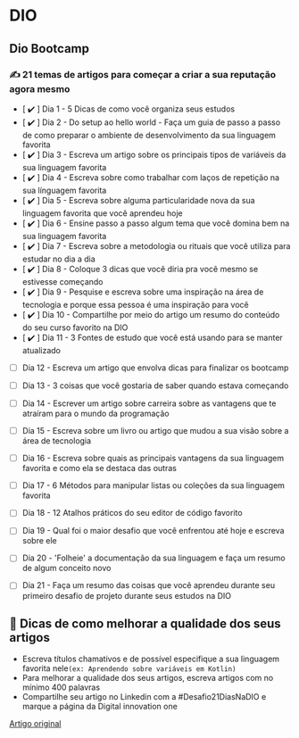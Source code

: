 # DIO

## Dio Bootcamp

### ✍ 21 temas de artigos para começar a criar a sua reputação agora mesmo

- [  :heavy_check_mark: ]  Dia 1 - 5 Dicas de como você organiza seus estudos
- [  :heavy_check_mark: ]  Dia 2 - Do setup ao hello world - Faça um guia de passo a passo de como preparar o ambiente de desenvolvimento da sua linguagem favorita
- [  :heavy_check_mark: ]  Dia 3 - Escreva um artigo sobre os principais tipos de variáveis da sua linguagem favorita
- [  :heavy_check_mark: ]  Dia 4 - Escreva sobre como trabalhar com laços de repetição na sua línguagem favorita
- [  :heavy_check_mark: ]  Dia 5 - Escreva sobre alguma particularidade nova da sua linguagem favorita que você aprendeu hoje
- [  :heavy_check_mark: ]  Dia 6 - Ensine passo a passo algum tema que você domina bem na sua linguagem favorita
- [  :heavy_check_mark: ]  Dia 7 - Escreva sobre a metodologia ou rituais que você utiliza para estudar no dia a dia
- [  :heavy_check_mark: ]  Dia 8 - Coloque 3 dicas que você diria pra você mesmo se estivesse começando
- [  :heavy_check_mark: ]  Dia 9 - Pesquise e escreva sobre uma inspiração na área de tecnologia e porque essa pessoa é uma inspiração para você
- [  :heavy_check_mark: ]  Dia 10 - Compartilhe por meio do artigo um resumo do conteúdo do seu curso favorito na DIO
- [  :heavy_check_mark: ]  Dia 11 - 3 Fontes de estudo que você está usando para se manter atualizado
- [ ]  Dia 12 - Escreva um artigo que envolva dicas para finalizar os bootcamp
- [ ]  Dia 13 - 3 coisas que você gostaria de saber quando estava começando
- [ ]  Dia 14 -  Escrever um artigo sobre carreira sobre as vantagens que te atraíram para o mundo da programação
- [ ]  Dia 15 - Escreva sobre um livro ou artigo que mudou a sua visão sobre a área de tecnologia
- [ ]  Dia 16 - Escreva sobre quais as principais vantagens da sua linguagem favorita e como ela se destaca das outras
- [ ]  Dia 17 - 6 Métodos para manipular listas ou coleções da sua linguagem favorita
- [ ]  Dia 18 - 12 Atalhos práticos do seu editor de código favorito
- [ ]  Dia 19 - Qual foi o maior desafio que você enfrentou até hoje e escreva sobre ele
- [ ]  Dia 20 - 'Folheie' a documentação da sua linguagem e faça um resumo de algum conceito novo
- [ ]  Dia 21 - Faça um resumo das coisas que você aprendeu durante seu primeiro desafio de projeto durante seus estudos na DIO


## 🦾 Dicas de como melhorar a qualidade dos seus artigos

- Escreva títulos chamativos e de possível especifique a sua linguagem favorita nele`(ex: Aprendendo sobre variáveis em Kotlin)`
- Para melhorar a qualidade dos seus artigos, escreva artigos com no mínimo 400 palavras
- Compartilhe seu artigo no Linkedin com a #Desafio21DiasNaDIO e marque a página da Digital innovation one

[Artigo original](https://www.notion.so/Desafio-DIO-21-dias-de-artigos-para-come-ar-a-criar-sua-marca-pessoal-9bb7c0b2b7bc4facb43ae875cba400cd)
